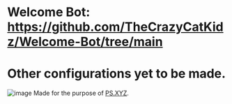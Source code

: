 # Welcome Bot: https://github.com/TheCrazyCatKidz/Welcome-Bot/tree/main

# Other configurations yet to be made.

![image](https://user-images.githubusercontent.com/79745507/148037995-84fac294-0c22-48d3-b257-37d31f8dec59.png)
Made for the purpose of [PS.XYZ](https://platservices.xyz).
